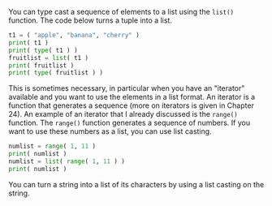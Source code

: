 You can type cast a sequence of elements to a list using the `list()`
function. The code below turns a tuple into a list.

```python
t1 = ( "apple", "banana", "cherry" )
print( t1 )
print( type( t1 ) )
fruitlist = list( t1 )
print( fruitlist )
print( type( fruitlist ) )
```

This is sometimes necessary, in particular when you have an "iterator"
available and you want to use the elements in a list format. An iterator
is a function that generates a sequence (more on iterators is given in
Chapter
24).
An example of an iterator that I already discussed is the `range()`
function. The `range()` function generates a sequence of numbers. If you
want to use these numbers as a list, you can use list casting.

```python
numlist = range( 1, 11 )
print( numlist )
numlist = list( range( 1, 11 ) )
print( numlist )
```

You can turn a string into a list of its characters by using a list
casting on the string.
